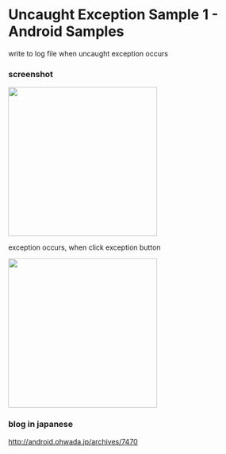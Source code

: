 Uncaught Exception Sample 1 - Android Samples
===============

write to log file when uncaught exception occurs <br/>

 
### screenshot <br/>

<image src="https://raw.githubusercontent.com/ohwada/Android_Samples/master/UncaughtExceptionSample1/screensot/screenshot_uncaught_exception_main.png" width="300" />

exception occurs, when click exception button <br/>

<image src="https://raw.githubusercontent.com/ohwada/Android_Samples/master/UncaughtExceptionSample1/screensot/screenshot_uncaught_exception_exception.png" width="300" />

### blog in japanese
http://android.ohwada.jp/archives/7470
